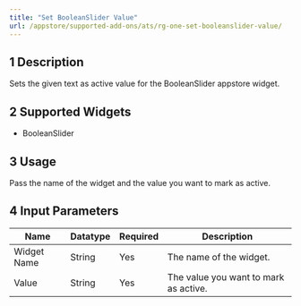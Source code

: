 ```yaml
---
title: "Set BooleanSlider Value"
url: /appstore/supported-add-ons/ats/rg-one-set-booleanslider-value/
---
```


## 1 Description

Sets the given text as active value for the BooleanSlider appstore widget.

## 2 Supported Widgets

* BooleanSlider

## 3 Usage

Pass the name of the widget and the value you want to mark as active.

## 4 Input Parameters

Name | Datatype | Required | Description
---- | -------- | ------- |---------------
Widget Name | String | Yes | The name of the widget.
Value | String | Yes | The value you want to mark as active.
